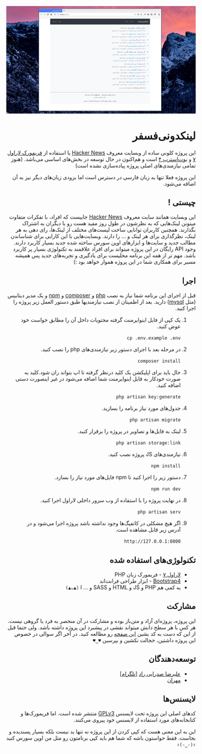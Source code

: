 <div dir="rtl">

![تصویر برنامه](img/screenshot.png)

# لینکدونی‌فسفر

این پروژه کلونی ساده از وبسایت معروف [Hacker News](https://news.ycombinator.com/) با استفاده از [فریمورک لاراول ۷](https://laravel.com/docs/7.x/) و [بوت‌استرپ ۴](https://getbootstrap.com/docs/4.4/getting-started/introduction/) است و هم‌اکنون در حال توسعه در بخش‌های اساسی می‌باشد. (هنوز تمامی نیازمندی‌های اصلی پروژه پیاده‌سازی نشده است)

این پروژه فعلا تنها به زبان فارسی در دسترس است اما بزودی زبان‌های دیگر نیز به آن اضافه می‌شود.

## چیستی !

این وبسایت همانند سایت معروف [Hacker News](https://news.ycombinator.com/)  جاییست که افراد، با تفکرات متفاوت میتونن لینک‌هایی که به نظرشون در طول روز مفید هست رو با دیگران به اشتراک بگذارند. همچنین کاربران توانایی ساخت لیست‌های مختلف از لینک‌ها، رای دهی به هر لینک، نظرگذاری برای هر لینک و ... را دارند. وبسایت‌هایی با این کارایی برای شناساندن مطالب جدید و سایت‌ها و ابزار‌های اوپن سورس ساخته شده جدید بسیار کاربرد دارند. وجود API رایگان در این پروژه میتواند برای افراد علاقمند به تکنولوژی بسیار پر کاربرد باشد. مهم تر از همه این برنامه محلیست برای یادگیری و تجربه‌های جدید پس همیشه مسیر برای همکاری شما در این پروژه هموار خواهد بود :)

## اجرا

قبل از اجرای این برنامه شما نیاز به نصب [php](https://www.php.net/manual/en/install.php) و [composer](https://getcomposer.org/) و [npm](https://www.npmjs.com/get-npm) و یک مدیر دیتابیس (مثل [mysql](https://dev.mysql.com/doc/mysql-installation-excerpt/5.7/en/))  دارید. بعد از اطمینان از نصب نیازمندیها طبق دستور العمل زیر پروژه را  اجرا کنید.

1. یک کپی از فایل اینوایرمنت گرفته محتویات داخل آن را مطابق خواست خود عوض کنید.

   ```
   cp .env.example .env
   ```

2. در مرحله بعد با اجرای دستور زیر نیازمندی‌های php را نصب کنید.

   ```
   composer install
   ```

3. حال باید برای اپلیکشن یک کلید درنظر گرفته تا اپ بتواند ران شود.کلید به صورت خودکار به فایل اینوایرمنت شما اضافه می‌شود در غیر اینصورت دستی اضافه کنید.

   ```
   php artisan key:generate
   ```

4. جدول‌های مورد نیاز برنامه را بسازید.

   ```
   php artisan migrate
   ```

5. لینک‌ به فایل‌ها و تصاویر در پروژه را برقرار کنید.

   ```
   php artisan storage:link
   ```

6. نیازمندی‌های JS پروژه نصب کنید.

   ```
   npm install
   ```

7. دستور زیر را اجرا کنید تا npm فایل‌های مورد نیاز را بسازد.

   ```
   npm run dev 
   ```

8. در نهایت پروژه را با استفاده از وب سرور داخلی لاراول اجرا کنید.

   ```
   php artisan serv
   ```

9. اگر هیچ مشکلی در کانفیگ‌ها وجود نداشته باشد پروژه اجرا می‌شود و در آدرس زیر قابل مشاهده است.

   ```
   http://127.0.0.1:8000
   ```



## تکنولوژی‌های استفاده شده

- [لاراول ۷](https://laravel.com/docs/7.x) - فریمورک زبان PHP
- [Bootstrap4](https://getbootstrap.com/) - ابزار طراحی فرانت‌اند
- یه کمی هم PHP و JS و HTML و SASS و ... ا `(▲ᴗ▲)`

## مشارکت

این پروژه، پروژه‌ای آزاد و متن‌باز بوده و مشارکت در آن منحصر به فرد یا  گروهی نیست. هر کس با هر سطح دانش میتواند نقشی در پیشبرد این پروژه داشته باشد. ولی حتما قبل از این که دست به کد بشین [این صفحه](/doc/CONTRIBUTING_FA.md) رو مطالعه کنید.  در آخر اگر سوالی در خصوص این پروژه داشتین، خجالت نکشین و بپرسین `♥‿♥`

## توسعه‌دهندگان

- [علیرضا صدرایی راد](https://github.com/sadraiiali/)  [[تلگرام](https://t.me/thepiker)]
- [مهران](https://github.com/meh666ran)

## لایسنس‌ها

کدهای اصلی این پروژه تحت لایسنس [GPLv3](https://github.com/sadraiiali/FOSS4News/blob/master/LICENSE) منتشر شده است. اما فریمورک‌ها و کتابخانه‌های مورد استفاده از لایسنس خود پیروی می‌کنند.

این به این معنی هست که کپی کردن از این پروژه نه تنها بد نیست بلکه بسیار پسندیده و بجاست. فقط حواستون باشه که شما هم باید کپی برنامتون رو مثل من اوپن سورس کنید `✌(-‿-)✌`

</div>